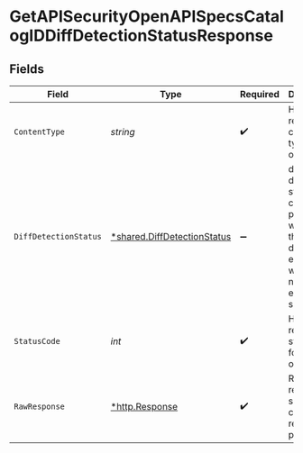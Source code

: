 # GetAPISecurityOpenAPISpecsCatalogIDDiffDetectionStatusResponse


## Fields

| Field                                                                                                                     | Type                                                                                                                      | Required                                                                                                                  | Description                                                                                                               |
| ------------------------------------------------------------------------------------------------------------------------- | ------------------------------------------------------------------------------------------------------------------------- | ------------------------------------------------------------------------------------------------------------------------- | ------------------------------------------------------------------------------------------------------------------------- |
| `ContentType`                                                                                                             | *string*                                                                                                                  | :heavy_check_mark:                                                                                                        | HTTP response content type for this operation                                                                             |
| `DiffDetectionStatus`                                                                                                     | [*shared.DiffDetectionStatus](../../../pkg/models/shared/diffdetectionstatus.md)                                          | :heavy_minus_sign:                                                                                                        | diff detection status. in case of in progress, will reveal the detection end time. will return null for external services |
| `StatusCode`                                                                                                              | *int*                                                                                                                     | :heavy_check_mark:                                                                                                        | HTTP response status code for this operation                                                                              |
| `RawResponse`                                                                                                             | [*http.Response](https://pkg.go.dev/net/http#Response)                                                                    | :heavy_check_mark:                                                                                                        | Raw HTTP response; suitable for custom response parsing                                                                   |